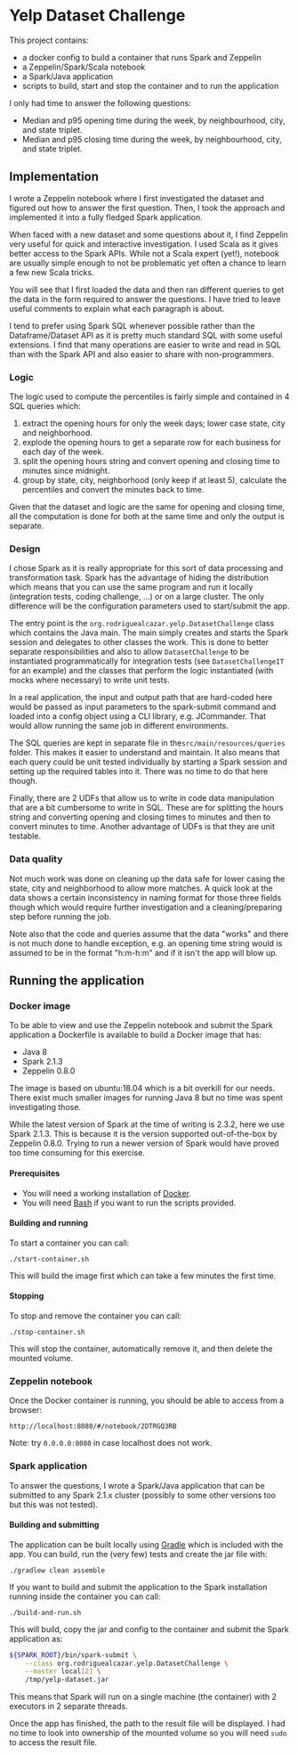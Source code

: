 # Yelp Dataset Challenge

This project contains:

 * a docker config to build a container that runs Spark and Zeppelin
 * a Zeppelin/Spark/Scala notebook
 * a Spark/Java application
 * scripts to build, start and stop the container and to run the application
 
I only had time to answer the following questions:

* Median and p95 opening time during the week, by neighbourhood, city, and state triplet.
* Median and p95 closing time during the week, by neighbourhood, city, and state triplet.

## Implementation

I wrote a Zeppelin notebook where I first investigated the dataset and figured
out how to answer the first question. Then, I took the approach and implemented
it into a fully fledged Spark application.

When faced with a new dataset and some questions about it, I find Zeppelin very
useful for quick and interactive investigation. I used Scala as it gives better
access to the Spark APIs. While not a Scala expert (yet!), notebook are usually
simple enough to not be problematic yet often a chance to learn a few new Scala 
tricks.

You will see that I first loaded the data and then ran different queries to get
the data in the form required to answer the questions. I have tried to leave
useful comments to explain what each paragraph is about.

I tend to prefer using Spark SQL whenever possible rather than the 
Dataframe/Dataset API as it is pretty much standard SQL with some useful extensions.
I find that many operations are easier to write and read in SQL than with the 
Spark API and also easier to share with non-programmers.

### Logic

The logic used to compute the percentiles is fairly simple and contained in 4
SQL queries which:

1. extract the opening hours for only the week days; lower case state, city and 
neighborhood.
1. explode the opening hours to get a separate row for each business for each 
day of the week.
1. split the opening hours string and convert opening and closing time to 
minutes since midnight.
1. group by state, city, neighborhood (only keep if at least 5), calculate the 
percentiles and convert the minutes back to time.

Given that the dataset and logic are the same for opening and closing time, all 
the computation is done for both at the same time and only the output is separate.

### Design

I chose Spark as it is really appropriate for this sort of data processing and
transformation task. Spark has the advantage of hiding the distribution which
means that you can use the same program and run it locally (integration tests, 
coding challenge, ...) or on a large cluster. The only difference will be the
configuration parameters used to start/submit the app.

The entry point is the `org.rodriguealcazar.yelp.DatasetChallenge` class which
contains the Java main. The main simply creates and starts the Spark session and
delegates to other classes the work. This is done to better separate 
responsibilities and also to allow `DatasetChallenge` to be instantiated
programmatically for integration tests (see `DatasetChallengeIT` for an example)
and the classes that perform the logic instantiated (with mocks where necessary)
to write unit tests.

In a real application, the input and output path that are hard-coded here would
be passed as input parameters to the spark-submit command and loaded into a 
config object using a CLI library, e.g. JCommander. That would allow running the
same job in different environments.

The SQL queries are kept in separate file in the`src/main/resources/queries` 
folder. This makes it easier to understand and maintain. It also means that each
query could be unit tested individually by starting a Spark session and setting
up the required tables into it. There was no time to do that here though.

Finally, there are 2 UDFs that allow us to write in code data manipulation that
are a bit cumbersome to write in SQL. These are for splitting the hours string
and converting opening and closing times to minutes and then to convert minutes
to time. Another advantage of UDFs is that they are unit testable.

### Data quality

Not much work was done on cleaning up the data safe for lower casing the state,
city and neighborhood to allow more matches. A quick look at the data shows a
certain inconsistency in naming format for those three fields though which would
require further investigation and a cleaning/preparing step before running the
job.

Note also that the code and queries assume that the data "works" and there is
not much done to handle exception, e.g. an opening time string would is assumed
to be in the format "h:m-h:m" and if it isn't the app will blow up.

## Running the application
 
### Docker image

To be able to view and use the Zeppelin notebook and submit the Spark 
application a Dockerfile is available to build a Docker image that has:

* Java 8
* Spark 2.1.3
* Zeppelin 0.8.0

The image is based on ubuntu:18.04 which is a bit overkill for our
needs. There exist much smaller images for running Java 8 but no time was spent
investigating those.

While the latest version of Spark at the time of writing is 2.3.2, here we use 
Spark 2.1.3. This is because it is the version supported out-of-the-box by 
Zeppelin 0.8.0. Trying to run a newer version of Spark would have proved too
time consuming for this exercise.

#### Prerequisites

* You will need a working installation of [Docker](https://docs.docker.com/install/).
* You will need [Bash](https://www.gnu.org/software/bash/) if you want to run
the scripts provided.

#### Building and running

To start a container you can call:

`./start-container.sh`

This will build the image first which can take a few minutes the first time.

#### Stopping

To stop and remove the container you can call:

`./stop-container.sh`

This will stop the container, automatically remove it, and then delete the 
mounted volume.

### Zeppelin notebook

Once the Docker container is running, you should be able to access from a browser:

`http://localhost:8080/#/notebook/2DTRGQ3RB`

Note: try `0.0.0.0:8080` in case localhost does not work.

### Spark application

To answer the questions, I wrote a Spark/Java application that can be submitted
to any Spark 2.1.x cluster (possibly to some other versions too but this was not
tested).

#### Building and submitting

The application can be built locally using [Gradle](https://gradle.org/) which
is included with the app. You can build, run the (very few) tests and create the
jar file with:

`./gradlew clean assemble`

If you want to build and submit the application to the Spark installation running
inside the container you can call:

`./build-and-run.sh`

This will build, copy the jar and config to the container and submit the 
Spark application as:

```bash
${SPARK_ROOT}/bin/spark-submit \
    --class org.rodriguealcazar.yelp.DatasetChallenge \
    --master local[2] \
    /tmp/yelp-dataset.jar
```

This means that Spark will run on a single machine (the container) with 2
executors in 2 separate threads.

Once the app has finished, the path to the result file will be displayed.
I had no time to look into ownership of the mounted volume so you will need
`sudo` to access the result file.
